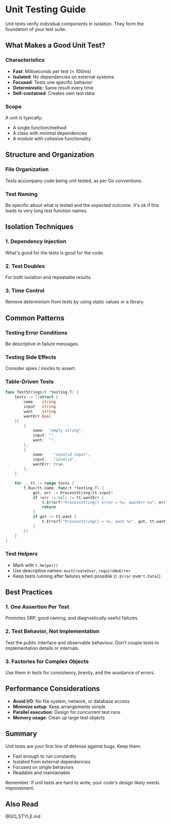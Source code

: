# Unit Testing Guide

Unit tests verify individual components in isolation. They form the foundation of your test suite.

## What Makes a Good Unit Test?

### Characteristics
- **Fast**: Milliseconds per test (< 100ms)
- **Isolated**: No dependencies on external systems
- **Focused**: Tests one specific behavior
- **Deterministic**: Same result every time
- **Self-contained**: Creates own test data

### Scope
A unit is typically:
- A single function/method
- A class with minimal dependencies
- A module with cohesive functionality

## Structure and Organization

### File Organization

Tests accompany code being unit tested, as per Go conventions.

### Test Naming

Be specific about what is tested and the expected outcome. It's ok if this leads to very long test function names.

## Isolation Techniques

### 1. Dependency Injection

What's good for the tests is good for the code.

### 2. Test Doubles

For both isolation and repeatable results.

### 3. Time Control

Remove determinism from tests by using static values or a library.

## Common Patterns

### Testing Error Conditions

Be descriptive in failure messages.

### Testing Side Effects

Consider spies / mocks to assert.

### Table-Driven Tests

```go
func TestStrings(t *testing.T) {
    tests := []struct {
        name    string
        input   string
        want    string
        wantErr bool
    }{
        {
            name:  "empty string",
            input: "",
            want:  "",
        },
        {
            name:    "invalid input",
            input:   "invalid",
            wantErr: true,
        },
    }
    
    for _, tt := range tests {
        t.Run(tt.name, func(t *testing.T) {
            got, err := ProcessString(tt.input)
            if (err != nil) != tt.wantErr {
                t.Errorf("ProcessString() error = %v, wantErr %v", err, tt.wantErr)
                return
            }
            if got != tt.want {
                t.Errorf("ProcessString() = %v, want %v", got, tt.want)
            }
        })
    }
}
```

### Test Helpers

- Mark with `t.Helper()`
- Use descriptive names: `mustCreateUser`, `requireNoError`
- Keep tests running after failures when possible (`t.Error` over `t.Fatal`)

## Best Practices

### 1. One Assertion Per Test

Promotes SRP, good naming, and diagnostically useful failures.

### 2. Test Behavior, Not Implementation

Test the public interface and observable behaviour. Don't couple tests to
implementation details or internals.

### 3. Factories for Complex Objects

Use them in tests for consistency, brevity, and the avoidance of errors.

## Performance Considerations

- **Avoid I/O**: No file system, network, or database access
- **Minimize setup**: Keep arrangements simple
- **Parallel execution**: Design for concurrent test runs
- **Memory usage**: Clean up large test objects

## Summary

Unit tests are your first line of defense against bugs. Keep them:
- Fast enough to run constantly
- Isolated from external dependencies
- Focused on single behaviors
- Readable and maintainable

Remember: If unit tests are hard to write, your code's design likely needs improvement.

## Also Read

@GO_STYLE.md